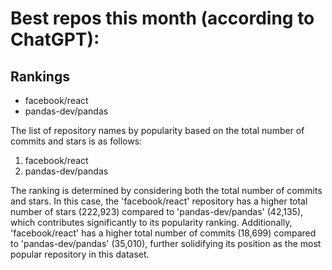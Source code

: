 # Best repos this month (according to ChatGPT):
## Rankings
- facebook/react
- pandas-dev/pandas

The list of repository names by popularity based on the total number of commits and stars is as follows:
1. facebook/react
2. pandas-dev/pandas

The ranking is determined by considering both the total number of commits and stars. In this case, the 'facebook/react' repository has a higher total number of stars (222,923) compared to 'pandas-dev/pandas' (42,135), which contributes significantly to its popularity ranking. Additionally, 'facebook/react' has a higher total number of commits (18,699) compared to 'pandas-dev/pandas' (35,010), further solidifying its position as the most popular repository in this dataset.